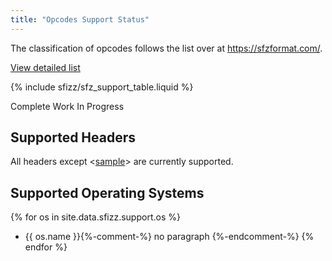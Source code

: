 ```yaml
---
title: "Opcodes Support Status"
---
```

The classification of opcodes follows the list over at <https://sfzformat.com/>.

<p>
	<a class="btn btn-link" href="/sfizz/development/status/opcodes">View detailed list</a>
</p>

{% include sfizz/sfz_support_table.liquid %}

<p class="text-center">
	<span class="badge badge-success">Complete</span>
	<span class="badge badge-warning">Work In Progress</span>
</p>

## Supported Headers

All headers except <[sample]> are currently supported.

## Supported Operating Systems

{% for os in site.data.sfizz.support.os %}
- {{ os.name }}{%-comment-%} no paragraph {%-endcomment-%}
{% endfor %}

[here]:   opcodes
[sample]: https://sfzformat.com/headers/sample
